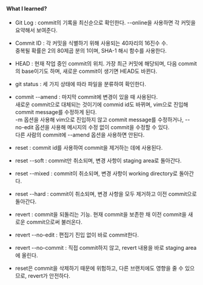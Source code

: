#### What I learned?
- Git Log : commit의 기록을 최신순으로 확인한다. --online을 사용하면 각 커밋을 요약해서 보여준다.

- Commit ID : 각 커밋을 식별하기 위해 사용되는 40자리의 16진수 수.  
중복될 확률은 2의 80제곱 분의 1이며, SHA-1 해시 함수를 사용한다.

- HEAD : 현재 작업 중인 commit의 위치. 가장 최근 커밋에 해당되며, 다음 commit의 base이기도 하며, 새로운 commit이 생기면 HEAD도 바뀐다.

- git status : 세 가지 상태에 따라 파일을 분류하여 확인한다.

- commit --amend : 마지막 commit에 변경이 있을 때 사용된다.  
새로운 commit으로 대체되는 것이기에 commid id도 바뀌며, vim으로 진입해 commit message를 수정하게 된다.  
-m 옵션을 사용해 vim으로 진입하지 않고 commit message를 수정하거나, --no-edit 옵션을 사용해 메시지의 수정 없이 commit을 수정할 수 있다.  
다른 사람의 commit에 --amend 옵션을 사용하면 안된다.

- reset : commit id를 사용하여 commit을 제거하는 데에 사용된다.
- reset --soft : commit만 취소되며, 변경 사항이 staging area로 돌아간다.
- reset --mixed : commit이 취소되며, 변경 사항이 working directory로 돌아간다.
- reset --hard : commit이 취소되며, 변경 사항을 모두 제거하고 이전 commit으로 돌아간다.  

- revert : commit을 되돌리는 기능. 현재 commit을 보존한 채 이전 commit을 새로운 commit으로써 불러온다.
- revert --no-edit : 편집기 진입 없이 바로 commit한다.
- revert --no-commit : 직접 commit하지 않고, revert 내용을 바로 staging area에 올린다.  

- reset은 commit을 삭제하기 때문에 위험하고, 다른 브랜치에도 영향을 줄 수 있으므로, revert가 안전하다.